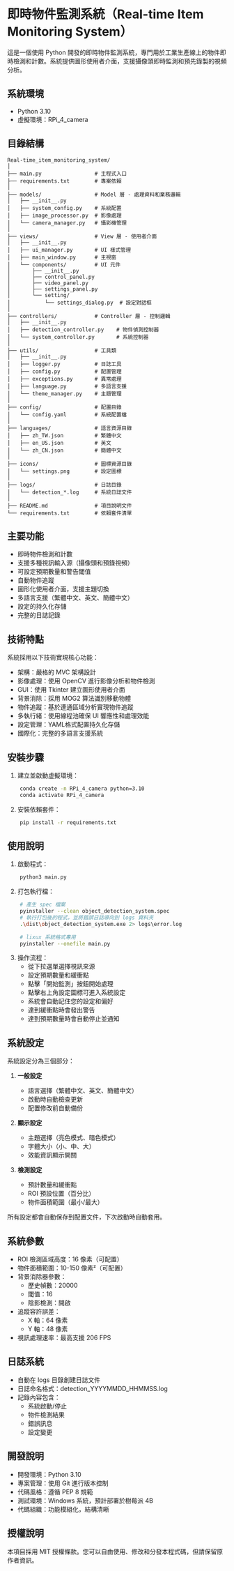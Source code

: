 # 即時物件監測系統（Real-time Item Monitoring System）

這是一個使用 Python 開發的即時物件監測系統，專門用於工業生產線上的物件即時檢測和計數。系統提供圖形使用者介面，支援攝像頭即時監測和預先錄製的視頻分析。

## 系統環境

- Python 3.10
- 虛擬環境：RPi_4_camera

## 目錄結構

```plaintext
Real-time_item_monitoring_system/
│
├── main.py                 # 主程式入口
├── requirements.txt        # 專案依賴
│
├── models/                 # Model 層 - 處理資料和業務邏輯
│   ├── __init__.py
│   ├── system_config.py    # 系統配置
│   ├── image_processor.py  # 影像處理
│   └── camera_manager.py   # 攝影機管理
│
├── views/                  # View 層 - 使用者介面
│   ├── __init__.py
│   ├── ui_manager.py       # UI 樣式管理
│   ├── main_window.py      # 主視窗
│   └── components/         # UI 元件
│       ├── __init__.py
│       ├── control_panel.py
│       ├── video_panel.py
│       ├── settings_panel.py
│       └── setting/
│           └── settings_dialog.py  # 設定對話框
│
├── controllers/            # Controller 層 - 控制邏輯
│   ├── __init__.py
│   ├── detection_controller.py    # 物件偵測控制器
│   └── system_controller.py       # 系統控制器
│
├── utils/                  # 工具類
│   ├── __init__.py
│   ├── logger.py           # 日誌工具
│   ├── config.py           # 配置管理
│   ├── exceptions.py       # 異常處理
│   ├── language.py         # 多語言支援
│   └── theme_manager.py    # 主題管理
│
├── config/                 # 配置目錄
│   └── config.yaml         # 系統配置檔
│
├── languages/              # 語言資源目錄
│   ├── zh_TW.json          # 繁體中文
│   ├── en_US.json          # 英文
│   └── zh_CN.json          # 簡體中文
│
├── icons/                  # 圖標資源目錄
│   └── settings.png        # 設定圖標
│
├── logs/                   # 日誌目錄
│   └── detection_*.log     # 系統日誌文件
│
├── README.md               # 項目說明文件
└── requirements.txt        # 依賴套件清單

```

## 主要功能

- 即時物件檢測和計數
- 支援多種視訊輸入源（攝像頭和預錄視頻）
- 可設定預期數量和警告閾值
- 自動物件追蹤
- 圖形化使用者介面，支援主題切換
- 多語言支援（繁體中文、英文、簡體中文）
- 設定的持久化存儲
- 完整的日誌記錄

## 技術特點

系統採用以下技術實現核心功能：
- 架構：嚴格的 MVC 架構設計
- 影像處理：使用 OpenCV 進行影像分析和物件檢測
- GUI：使用 Tkinter 建立圖形使用者介面
- 背景消除：採用 MOG2 算法識別移動物體
- 物件追蹤：基於連通區域分析實現物件追蹤
- 多執行緒：使用線程池確保 UI 響應性和處理效能
- 設定管理：YAML格式配置持久化存儲
- 國際化：完整的多語言支援系統

## 安裝步驟

1. 建立並啟動虛擬環境：
```bash
    conda create -n RPi_4_camera python=3.10
    conda activate RPi_4_camera
```

2. 安裝依賴套件：
```bash
    pip install -r requirements.txt
```

## 使用說明

1. 啟動程式：
```bash
    python3 main.py
```

2. 打包執行檔：
```bash
    # 產生 spec 檔案
    pyinstaller --clean object_detection_system.spec
    # 執行打包後的程式，並將錯誤日誌導向到 logs 資料夾
    .\dist\object_detection_system.exe 2> logs\error.log
    
    # lixux 系統格式專用
    pyinstaller --onefile main.py
```

3. 操作流程：
   - 從下拉選單選擇視訊來源
   - 設定預期數量和緩衝點
   - 點擊「開始監測」按鈕開始處理
   - 點擊右上角設定圖標可進入系統設定
   - 系統會自動記住您的設定和偏好
   - 達到緩衝點時會發出警告
   - 達到預期數量時會自動停止並通知

## 系統設定

系統設定分為三個部分：

1. **一般設定**
   - 語言選擇（繁體中文、英文、簡體中文）
   - 啟動時自動檢查更新
   - 配置修改前自動備份

2. **顯示設定**
   - 主題選擇（亮色模式、暗色模式）
   - 字體大小（小、中、大）
   - 效能資訊顯示開關

3. **檢測設定**
   - 預計數量和緩衝點
   - ROI 預設位置（百分比）
   - 物件面積範圍（最小/最大）

所有設定都會自動保存到配置文件，下次啟動時自動套用。

## 系統參數

- ROI 檢測區域高度：16 像素（可配置）
- 物件面積範圍：10-150 像素²（可配置）
- 背景消除器參數：
  - 歷史幀數：20000
  - 閾值：16
  - 陰影檢測：開啟
- 追蹤容許誤差：
  - X 軸：64 像素
  - Y 軸：48 像素
- 視訊處理速率：最高支援 206 FPS

## 日誌系統

- 自動在 logs 目錄創建日誌文件
- 日誌命名格式：detection_YYYYMMDD_HHMMSS.log
- 記錄內容包含：
  - 系統啟動/停止
  - 物件檢測結果
  - 錯誤訊息
  - 設定變更

## 開發說明

- 開發環境：Python 3.10
- 專案管理：使用 Git 進行版本控制
- 代碼風格：遵循 PEP 8 規範
- 測試環境：Windows 系統，預計部署於樹莓派 4B
- 代碼組織：功能模組化，結構清晰

## 授權說明

本項目採用 MIT 授權條款。您可以自由使用、修改和分發本程式碼，但請保留原作者資訊。